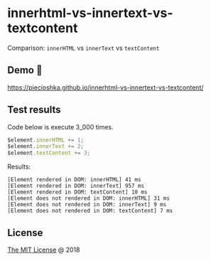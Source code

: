 # innerhtml-vs-innertext-vs-textcontent

Comparison: `innerHTML` vs `innerText` vs `textContent`

## Demo 🚀

<https://piecioshka.github.io/innerhtml-vs-innertext-vs-textcontent/>

## Test results

Code below is execute 3_000 times.

```js
$element.innerHTML += 1;
$element.innerText += 2;
$element.textContent += 3;
```

Results:

```
[Element rendered in DOM: innerHTML] 41 ms
[Element rendered in DOM: innerText] 957 ms
[Element rendered in DOM: textContent] 10 ms
[Element does not rendered in DOM: innerHTML] 31 ms
[Element does not rendered in DOM: innerText] 9 ms
[Element does not rendered in DOM: textContent] 7 ms
```

## License

[The MIT License](http://piecioshka.mit-license.org) @ 2018
